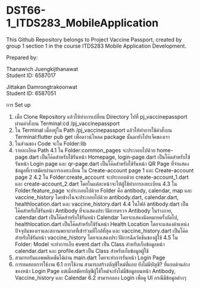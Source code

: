 # DST66-1_ITDS283_MobileApplication

This Github Repository belongs to Project Vaccine Passport, created by group 1 section 1 in the course ITDS283 Mobile Application Development.

Prepared by:

Thanawich Juengkijthanawat  
Student ID: 6587017

Jittakan Damrongtrakoonwat  
Student ID: 6587051

การ Set up
1. เมื่อ Clone Repository แล้วให้ทำการเปลี่ยน Directory ไปที่ pj_vaccinepassport ผ่านคำสั่งบน Terminal:cd /pj_vaccinepassport
2. ใน Terminal เมื่ออยู่ใน Path /pj_vaccinepassport แล้วให้ทำการใช้คำสั่งบน Terminal:flutter pub get เพื่อดาวน์โหลด package นั้นมายังโปรเจ็คของเรา
3. ในส่วนของ Code จะใน Folder:lib
4. รายละเอียด Path
  4.1 ใน Folder:common_pages จะประกอบไปด้วย home-page.dart เป็นโค๊ดสำหรับใช้รันหน้า Homepage, login-page.dart  เป็นโค๊ดสำหรับใช้รันหน้า Login page และ qr-page.dart เป็นโค๊ดสำหรับใช้รันหน้า QR Page ที่จำแสดงข้อมูลที่เราสมัครผ่านการลงทะเบียน ใน Create-account page 1 และ Create-account page 2
  4.2 ใน Folder:create_account จะประกอบด้วย create-account_1.dart และ create-account_2.dart โดยในแต่ละหน้าจะให้ผู้ใช้ทำการลงทะเบียน
  4.3 ใน Folder:feature_page จะประกอบไปด้วย Folder คือ antibody, calendar, map และ vaccine_history โดยข้างในจะประกอบไปด้วย antibody.dart, calendar.dart, healthlocation.dart และ vaccine_history.dart
  4.4 ในไฟล์ antibody.dart เป็นโค๊ดสำหรับใช้รันหน้า Antibody ที่จะแสดงประวัติการตรวจ Antibody ในร่างกาย, calendar.dart เป็นโค๊ดสำหรับใช้รันหน้า Calendar โดยจะแสดงนัดหมายครั้งถัดไป, healthlocation.dart เป็นโค๊ดสำหรับใช้รันหน้า Health Location โดยจะแสดงตำแหน่งปัจจุบันของเราและสถานพยาบาลที่เข้าร่วมที่ใกล้ที่สุด และ vaccine_history.dart เป็นโค๊ดสำหรับใช้รันหน้า vaccine_history โดยจะแสดงประวัติการฉีดวัคซีนของผู้ใช้ 
  4.5 ใน Folder: Model จะทำการเก็บ event.dart เป็น Class สำหรับเก็บข้อมูลหน้า calendar.dart และ profile.dart เป็น Class สำหรับเก็บข้อมูลผู้ใช้
5. สามารถรันแอพพลิเคชันได้ผ่าน main.dart โดยจะทำการรันหน้า Login Page
6. การทดสอบการใช้งาน
  6.1 การใช้งาน สามารถสร้างบัญชีใหม่ที่แถบ ยังไม่มีบัญชี? ที่แถบด้านล่างของหน้า Login Page แต่เมื่อสมัครบัญชีผู้ใช้ใหม่จะยังไม่มีข้อมูลบนหน้า Antibody, Vaccine_history และ Calendar
  6.2 สามารถลอง Login เพื่อดู UI กรณีมีข้อมูลต่างๆ
